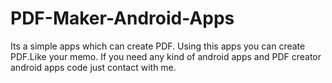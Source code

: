 # PDF-Maker-Android-Apps
Its a simple apps which can create PDF.
Using this apps you can create PDF.Like your memo.
If you need any kind of android apps and PDF creator android apps code just contact with me.
